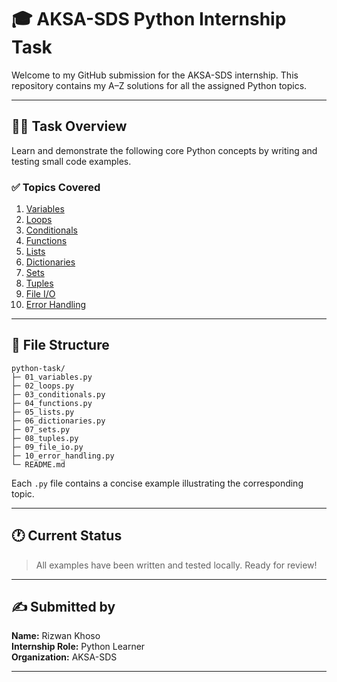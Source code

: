 # 🎓 AKSA-SDS Python Internship Task

Welcome to my GitHub submission for the AKSA-SDS internship. This repository contains my A–Z solutions for all the assigned Python topics.

---

## 👨‍💻 Task Overview

Learn and demonstrate the following core Python concepts by writing and testing small code examples.

### ✅ Topics Covered
1. [Variables](01_variables.py)  
2. [Loops](02_loops.py)  
3. [Conditionals](03_conditionals.py)  
4. [Functions](04_functions.py)  
5. [Lists](05_lists.py)  
6. [Dictionaries](06_dictionaries.py)  
7. [Sets](07_sets.py)  
8. [Tuples](08_tuples.py)  
9. [File I/O](09_file_io.py)  
10. [Error Handling](10_error_handling.py)  

---

## 📂 File Structure

```
python-task/
├─ 01_variables.py
├─ 02_loops.py
├─ 03_conditionals.py
├─ 04_functions.py
├─ 05_lists.py
├─ 06_dictionaries.py
├─ 07_sets.py
├─ 08_tuples.py
├─ 09_file_io.py
├─ 10_error_handling.py
└─ README.md
```

Each `.py` file contains a concise example illustrating the corresponding topic.

---

## 🕐 Current Status
> All examples have been written and tested locally. Ready for review!

---

## ✍️ Submitted by
**Name:** Rizwan Khoso  
**Internship Role:** Python Learner  
**Organization:** AKSA-SDS  

--- 
